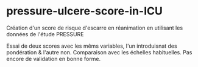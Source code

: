 # pressure-ulcere-score-in-ICU

Création d'un score de risque d'escarre en réanimation en utilisant les données de l'étude PRESSURE


Essai de deux scores avec les mêms variables, l'un introduisnat des pondération & l'autre non. Comparaison avec les échelles habituelles. 
Pas encore de validation en bonne forme.
